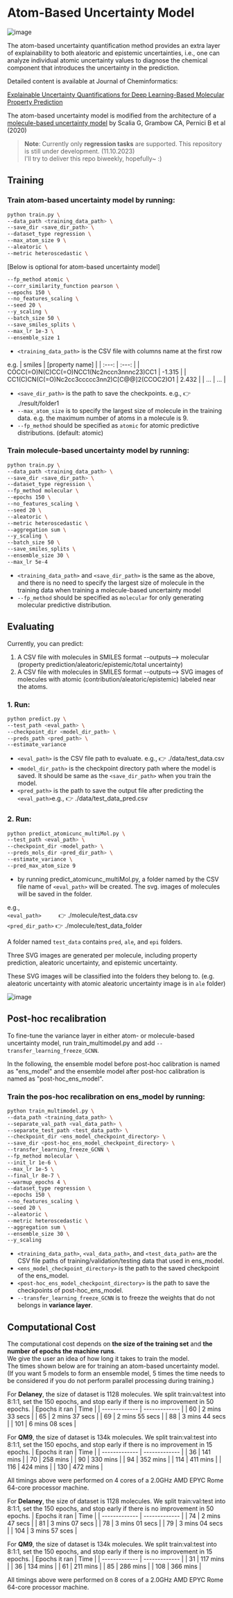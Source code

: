 # Atom-Based Uncertainty Model

![image](https://github.com/chuiyang/atom-based_uncertainty_model/blob/main/images/TOC.jpeg)

The atom-based uncertainty quantification method provides an extra layer of explainability to both aleatoric and epistemic uncertainties, i.e., one can analyze individual atomic uncertainty values to diagnose the chemical component that introduces the uncertainty in the prediction.

Detailed content is available at Journal of Cheminformatics:

[Explainable Uncertainty Quantifications for Deep Learning-Based Molecular Property Prediction](https://doi.org/10.1186/s13321-023-00682-3)



The atom-based uncertainty model is modified from the architecture of a [molecule-based uncertainty model](https://github.com/gscalia/chemprop/tree/uncertainty) by Scalia G, Grambow CA, Pernici B et al (2020)

> **Note**:
Currently only **regression tasks** are supported.
This repository is still under development. (11.10.2023) \
I'll try to deliver this repo biweekly, hopefully~ :)

## Training
### Train **atom-based uncertainty model** by running:
```bash
python train.py \
--data_path <training_data_path> \
--save_dir <save_dir_path> \
--dataset_type regression \
--max_atom_size 9 \
--aleatoric \
--metric heteroscedastic \
```
[Below is optional for atom-based uncertainty model]
```bash
--fp_method atomic \
--corr_similarity_function pearson \
--epochs 150 \
--no_features_scaling \
--seed 20 \
--y_scaling \
--batch_size 50 \
--save_smiles_splits \
--max_lr 1e-3 \
--ensemble_size 1
```
* `<training_data_path>` is the CSV file with columns name at the first row

e.g.
| smiles  | [property name]  |
| :---:   | :---: |
| COCC(=O)N(C)CC(=O)NCC1(Nc2nccn3nnnc23)CC1 | -1.315   | 
| CC1(C)CN(C(=O)Nc2cc3ccccc3nn2)C[C@@]2(CCOC2)O1 | 2.432   | 
| ... | ... |

* `<save_dir_path>` is the path to save the checkpoints. e.g., 👉 ./result/folder1
* `--max_atom_size` is to specify the largest size of molecule in the training data.
e.g. the maximum number of atoms in a molecule is 9.
* `--fp_method` should be specified as `atomic` for atomic predictive distributions. (default: atomic)

### Train **molecule-based uncertainty model** by running:
```bash
python train.py \
--data_path <training_data_path> \
--save_dir <save_dir_path> \
--dataset_type regression \
--fp_method molecular \
--epochs 150 \
--no_features_scaling \
--seed 20 \
--aleatoric \
--metric heteroscedastic \
--aggregation sum \
--y_scaling \
--batch_size 50 \
--save_smiles_splits \
--ensemble_size 30 \
--max_lr 5e-4 
```
* `<training_data_path>` and `<save_dir_path>` is the same as the above, and there is no need to specify the largest size of molecule in the training data when training a molecule-based uncertainty model 
* `--fp_method` should be specified as `molecular` for only generating molecular predictive distribution.

## Evaluating
Currently, you can predict:
1. A CSV file with molecules in SMILES format --outputs--> molecular (property prediction/aleatoric/epistemic/total uncertainty)
2. A CSV file with molecules in SMILES format --outputs--> SVG images of molecules with atomic (contribution/aleatoric/epistemic) labeled near the atoms.

### 1. Run:
```bash
python predict.py \
--test_path <eval_path> \
--checkpoint_dir <model_dir_path> \
--preds_path <pred_path> \
--estimate_variance 
```
* `<eval_path>` is the CSV file path to evaluate. e.g., 👉 ./data/test_data.csv
* `<model_dir_path>` is the checkpoint directory path where the model is saved. It should be same as the `<save_dir_path>` when you train the model.
* `<pred_path>` is the path to save the output file after predicting the `<eval_path>`e.g., 👉 ./data/test_data_pred.csv

### 2. Run:
```bash
python predict_atomicunc_multiMol.py \
--test_path <eval_path> \
--checkpoint_dir <model_path> \
--preds_mols_dir <pred_dir_path> \
--estimate_variance \
--pred_max_atom_size 9
```
* by running predict_atomicunc_multiMol.py, a folder named by the CSV file name of `<eval_path>` will be created. The svg. images of molecules will be saved in the folder.

e.g., \
`<eval_path>` 
&nbsp;&nbsp;&nbsp;&nbsp;&nbsp;&nbsp;&nbsp;&nbsp; 
👉 ./molecule/test_data.csv \
`<pred_dir_path>` 👉 ./molecule/test_data_folder

A folder named `test_data` contains `pred`, `ale`, and `epi` folders.

Three SVG images are generated per molecule, including property prediction, aleatoric uncertainty, and epistemic uncertainty.

These SVG images will be classified into the folders they belong to. (e.g. aleatoric uncertainty with atomic aleatoric uncertainty image is in `ale` folder)

![image](https://github.com/chuiyang/atom-based_uncertainty_model/blob/main/images/image.jpeg)

## Post-hoc recalibration

To fine-tune the variance layer in either atom- or molecule-based uncertainty model, run train_multimodel.py and add `--transfer_learning_freeze_GCNN`.

In the following, the ensemble model before post-hoc calibration is named as "ens_model" and the ensemble model after post-hoc calibration is named as "post-hoc_ens_model".

### Train the pos-hoc recalibration on ens_model by running:
```bash
python train_multimodel.py \
--data_path <training_data_path> \
--separate_val_path <val_data_path> \
--separate_test_path <test_data_path> \
--checkpoint_dir <ens_model_checkpoint_directory> \
--save_dir <post-hoc_ens_model_checkpoint_directory> \
--transfer_learning_freeze_GCNN \
--fp_method molecular \
--init_lr 1e-6 \
--max_lr 1e-5 \
--final_lr 8e-7 \
--warmup_epochs 4 \
--dataset_type regression \
--epochs 150 \
--no_features_scaling \
--seed 20 \
--aleatoric \
--metric heteroscedastic \
--aggregation sum \
--ensemble_size 30 \
--y_scaling 
```
* `<training_data_path>`, `<val_data_path>`, and `<test_data_path>` are the CSV file paths of training/validation/testing data that used in ens_model.
* `<ens_model_checkpoint_directory>` is the path to the saved checkpoint of the ens_model.
* `<post-hoc_ens_model_checkpoint_directory>` is the path to save the checkpoints of post-hoc_ens_model.
* `--transfer_learning_freeze_GCNN` is to freeze the weights that do not belongs in **variance layer**.

## Computational Cost
The computational cost depends on **the size of the training set** and **the number of epochs the machine runs**.<br />We give the user an idea of how long it takes to train the model.<br />The times shown below are for training an atom-based uncertainty model.<br />(If you want 5 models to form an ensemble model, 5 times the time needs to be considered if you do not perform parallel processing during training.)

For **Delaney**, the size of dataset is 1128 molecules. We split train:val:test into 8:1:1, set the 150 epochs, and stop early if there is no improvement in 50 epochs.
|    Epochs it ran    | Time |
| ------------- | ------------- |
| 60  | 2 mins 33 secs |
| 65  | 2 mins 37 secs |
| 69  | 2 mins 55 secs |
| 88  | 3 mins 44 secs |
| 101 | 6 mins 08 sces |

For **QM9**, the size of dataset is 134k molecules. We split train:val:test into 8:1:1, set the 150 epochs, and stop early if there is no improvement in 15 epochs.
|    Epochs it ran    | Time |
| ------------- | ------------- |
| 36  | 141 mins  |
| 70  | 258 mins  |
| 90  | 330 mins  |
| 94  | 352 mins  |
| 114 | 411 mins  |
| 116 | 424 mins  |
| 130 | 472 mins  |

All timings above were performed on 4 cores of a 2.0GHz AMD EPYC Rome 64-core processor machine.


For **Delaney**, the size of dataset is 1128 molecules. We split train:val:test into 8:1:1, set the 150 epochs, and stop early if there is no improvement in 50 epochs.
|    Epochs it ran    | Time |
| ------------- | ------------- |
| 74  | 2 mins 47 secs |
| 81  | 3 mins 07 secs |
| 78  | 3 mins 01 secs |
| 79  | 3 mins 04 secs |
| 104 | 3 mins 57 sces |

For **QM9**, the size of dataset is 134k molecules. We split train:val:test into 8:1:1, set the 150 epochs, and stop early if there is no improvement in 15 epochs.
|    Epochs it ran    | Time |
| ------------- | ------------- |
| 31  | 117 mins  |
| 36  | 134 mins  |
| 61  | 211 mins  |
| 85  | 286 mins  |
| 108 | 366 mins  |

All timings above were performed on 8 cores of a 2.0GHz AMD EPYC Rome 64-core processor machine.
